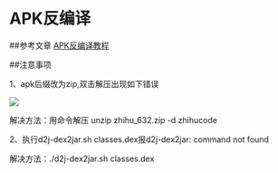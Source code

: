﻿# APK反编译

##参考文章
<a href="https://blog.csdn.net/s13383754499/article/details/78914592">APK反编译教程</a>

##注意事项

1、apk后缀改为zip,双击解压出现如下错误

![](https://www.github.com/wslaimin/blog/master/pics/unziperror.png)

解决方法：用命令解压
unzip zhihu_632.zip -d zhihucode

2、执行d2j-dex2jar.sh classes.dex报d2j-dex2jar: command not found

解决方法：./d2j-dex2jar.sh classes.dex




